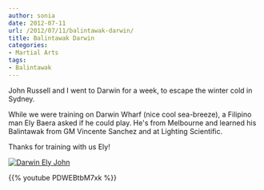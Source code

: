 ```yaml
---
author: sonia
date: 2012-07-11
url: /2012/07/11/balintawak-darwin/
title: Balintawak Darwin
categories:
- Martial Arts
tags:
- Balintawak
---
```


John Russell and I went to Darwin for a week, to escape the winter cold in Sydney. 

<!--more-->

While we were training on Darwin Wharf (nice cool sea-breeze), a Filipino man Ely Baera asked if he could play. He's from Melbourne and learned his Balintawak from GM Vincente Sanchez and at Lighting Scientific.

Thanks for training with us Ely!

[![Darwin Ely John](http://www.snowfrog.net/wp-content/uploads/2012/07/darwin_ely_johnB2-300x236.png)](http://www.snowfrog.net/wp-content/uploads/2012/07/darwin_ely_johnB2.png)

{{% youtube PDWEBtbM7xk %}}
